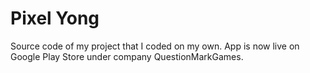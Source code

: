 # Pixel Yong
Source code of my project that I coded on my own.
App is now live on Google Play Store under company QuestionMarkGames.
